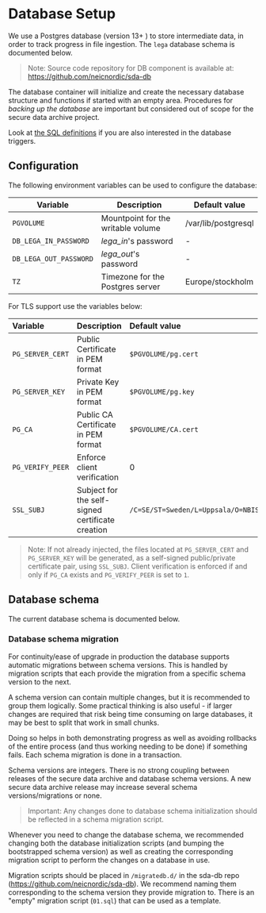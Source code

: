 Database Setup
==============

We use a Postgres database (version 13+ ) to store intermediate data, in
order to track progress in file ingestion. The `lega` database schema is
documented below.

> Note:
> Source code repository for DB component is available at:
> <https://github.com/neicnordic/sda-db>

The database container will initialize and create the necessary database
structure and functions if started with an empty area. Procedures for
*backing up the database* are important but considered out of scope for
the secure data archive project.

Look at [the SQL
definitions](https://github.com/neicnordic/sda-db/tree/master/initdb.d)
if you are also interested in the database triggers.

Configuration
-------------

The following environment variables can be used to configure the
database:

Variable              | Description                        | Default value
----------------------|------------------------------------|-----------------
`PGVOLUME`            | Mountpoint for the writable volume | /var/lib/postgresql
`DB_LEGA_IN_PASSWORD` | *lega_in*'s password               | -
`DB_LEGA_OUT_PASSWORD`| *lega_out*'s password              | -
`TZ`                  | Timezone for the Postgres server   | Europe/stockholm

For TLS support use the variables below:

Variable         | Description                         | Default value
:----------------|:------------------------------------|:---------------
`PG_SERVER_CERT` | Public Certificate in PEM format    | `$PGVOLUME/pg.cert`
`PG_SERVER_KEY`  | Private Key in PEM format           | `$PGVOLUME/pg.key`
`PG_CA`          | Public CA Certificate in PEM format | `$PGVOLUME/CA.cert`
`PG_VERIFY_PEER` | Enforce client verification         | 0
`SSL_SUBJ`       | Subject for the self-signed certificate creation | `/C=SE/ST=Sweden/L=Uppsala/O=NBIS/OU=SysDevs/CN=LocalEGA`

> Note:
> If not already injected, the files located at `PG_SERVER_CERT` and
> `PG_SERVER_KEY` will be generated, as a self-signed public/private
> certificate pair, using `SSL_SUBJ`. Client verification is enforced if
> and only if `PG_CA` exists and `PG_VERIFY_PEER` is set to `1`.

Database schema
---------------

The current database schema is documented below.

### Database schema migration

For continuity/ease of upgrade in production the database supports
automatic migrations between schema versions. This is handled by
migration scripts that each provide the migration from a specific schema
version to the next.

A schema version can contain multiple changes, but it is recommended to
group them logically. Some practical thinking is also useful - if larger
changes are required that risk being time consuming on large databases,
it may be best to split that work in small chunks.

Doing so helps in both demonstrating progress as well as avoiding
rollbacks of the entire process (and thus working needing to be done) if
something fails. Each schema migration is done in a transaction.

Schema versions are integers. There is no strong coupling between
releases of the secure data archive and database schema versions. A new
secure data archive release may increase several schema
versions/migrations or none.

> Important:
> Any changes done to database schema initialization should be reflected
> in a schema migration script.

Whenever you need to change the database schema, we recommended changing
both the database initialization scripts (and bumping the bootstrapped
schema version) as well as creating the corresponding migration script
to perform the changes on a database in use.

Migration scripts should be placed in `/migratedb.d/` in the sda-db repo
(<https://github.com/neicnordic/sda-db>). We recommend naming them
corresponding to the schema version they provide migration to. There is
an "empty" migration script (`01.sql`) that can be used as a
template.

